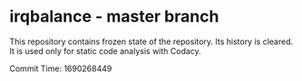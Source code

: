 # irqbalance - master branch

This repository contains frozen state of the repository.
Its history is cleared. It is used only for static code
analysis with Codacy.

Commit Time: 1690268449